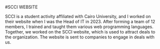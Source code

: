 #SCCI WEBSITE

SCCI is a student activity affiliated with Cairo University, and I worked on their website when I was the Head of IT in 2023. After forming a team of 12 members,
I trained and taught them various web programming languages. Together, we worked on the SCCI website, which is used to attract deals to the organization. 
The website is sent to companies to engage in deals with us.
